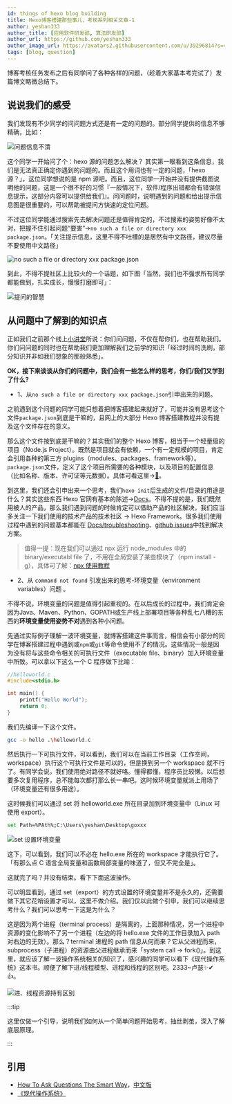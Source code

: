 ```yaml
---
id: things of hexo blog building
title: Hexo博客搭建那些事儿，考核系列相关文章-1
author: yeshan333
author_title: [应用软件研发部, 算法研发部]
author_url: https://github.com/yeshan333
author_image_url: https://avatars2.githubusercontent.com/u/39296814?s=460&u=e816aa835ec2f2ea905e8a110ee562f67d3fee5b&v=4
tags: [blog, question]
---
```


博客考核任务发布之后有同学问了各种各样的问题，（趁着大家基本考完试了）发篇博文略微总结下。

<!-- more -->

## 说说我们的感受

我们发现有不少同学的问问题方式还是有一定的问题的。部分同学提供的信息不够精确，比如：

![问题信息不清](https://cdn.jsdelivr.net/gh/ssmath/picgo-pic/img/20200721221345.png)

这个同学一开始问了个：hexo 源的问题怎么解决？
其实第一眼看到这条信息，我们是无法真正确定你遇到的问题的。而且这个用词也有一定的问题，「hexo源？」，这位同学想说的是 npm 源吧。而且，这位同学一开始并没有提供截图说明他的问题，这是一个很不好的习惯『一般情况下，软件/程序出错都会有错误信息提示，这部分内容可以提供给我们』。问问题时，说明遇到的问题和给出提示信息图是很重要的，可以帮助被提问方快速的定位问题。

不过这位同学能通过搜索先去解决问题还是值得肯定的，不过搜索的姿势好像不太对，把握不住引起问题“要害”->`no such a file or directory xxx package.json`。「关注提示信息，这里不得不吐槽的是居然有中文路径，建议尽量不要使用中文路径」

![no such a file or directory xxx package.json](https://cdn.jsdelivr.net/gh/ssmath/picgo-pic/img/20200721223745.png)

到此，不得不提社区上比较火的一个话题，如下图「当然，我们也不强求所有同学都能做到，扎实成长，慢慢打磨即可」：

![提问的智慧](https://cdn.jsdelivr.net/gh/ssmath/picgo-pic/img/20200722015132.png)

## 从问题中了解到的知识点

正如我们之前那个线上[小讲堂](https://github.com/seven-innovation-base/2020.6-Article-Collection)所说：你们问问题，不仅在帮你们，也在帮助我们。你们问问题的同时也在帮助我们更加理解我们之前学的知识「经过时间的洗刷，部分知识并非如我们想象的那般熟悉」。

**OK，接下来谈谈从你们的问题中，我们会有一些怎么样的思考，你们/我们又学到了什么?**

- 1、从`no such a file or directory xxx package.json`引申出来的问题。

之前遇到这个问题的同学可能只想着把博客搭建起来就好了，可能并没有思考这个文件`package.json`到底是干嘛的，且网上的大部分 Hexo 博客搭建教程并没有提及这个文件存在的意义。

那么这个文件按到底是干嘛的？其实我们的整个 Hexo 博客，相当于一个轻量级的项目（Node.js Project）。既然是项目就会有依赖，一个有一定规模的项目，肯定会引用各种的第三方 plugins（modules、packages、framework等）。`package.json`文件，定义了这个项目所需要的各种模块，以及项目的配置信息（比如名称、版本、许可证等元数据）。具体可看这里->[🔗](https://javascript.ruanyifeng.com/nodejs/packagejson.html)。

到这里，我们还会引申出来一个思考，我们`hexo init`后生成的文件/目录的用途是什么？其实这些东西 Hexo 官网有基本的陈述->[Docs](https://hexo.io/zh-cn/docs/setup.html)。不得不提的是，我们既然用被人的产品，那么我们遇到问题的时候肯定可以借助产品的社区解决，我们应当多关注一下我们使用的技术产品的技术社区 -> Hexo Framework。很多我们使用过程中遇到的问题基本都能在 [Docs/troubleshooting](https://hexo.io/docs/troubleshooting)、[github issues](https://github.com/hexojs/hexo/issues)中找到解决方案。

> 值得一提：现在我们可以通过 npx 运行 node_modules 中的 binary/executabl file 了，不用在全局安装了某些模块了（npm install -g），具体可了解：[npx 使用教程](http://www.ruanyifeng.com/blog/2019/02/npx.html)

- 2、从 `command not found` 引发出来的思考-环境变量（environment variables）问题 。

不得不说，环境变量的问题是值得引起重视的。在以后成长的过程中，我们肯定会因为Java、Maven、Python、GOPATH或生产线上部署项目等各种乱七八糟的东西的**环境变量使用姿势不对**遇到各种小问题。

先通过实际例子理解一波环境变量，就博客搭建这件事而言，相信会有小部分的同学在博客搭建过程中遇到或`npm`或`git`等命令使用不了的情况。这些情况一般是因为没有将与这些命令相关的可执行文件（executable file、binary）加入环境变量中所致。可以拿以下这么一个 C 程序做下比喻：

```c
//helloworld.c
#include<stdio.h>

int main() {
    printf("Hello World");
    return 0;
}
```

我们先编译一下这个文件。

```bash
gcc -o hello .\helloworld.c
```

然后执行一下可执行文件，可以看到，我们可以在当前工作目录（工作空间，workspace）执行这个可执行文件是可以的，但是换到另一个 workspace 就不行了。有同学会说，我们使用绝对路径不就好咯。懂得都懂，程序员比较懒。以后想要多次复用程序，总不能每次都打那么长一串吧。这时候环境变量就派上用场了（环境变量还有很多用途）。

这时候我们可以通过 set 将 helloworld.exe 所在目录加到环境变量中（Linux 可使用 export）。

```bash
set Path=%PAth%;C:\Users\yeshan\Desktop\goxxx
```

![set 设置环境变量](https://cdn.jsdelivr.net/gh/ssmath/picgo-pic/img/20200722010700.png)

这下，可以看到，我们可以不必在 hello.exe 所在的 workspace 才能执行它了。「有那么点 C 语言全局变量和函数局部变量的味道了，但又不完全是」。

这就完了吗？并没有结束。看下下面这波操作。

可以明显看到，通过 set（export）的方式设置的环境变量并不是永久的，还需要做下其它花哨设置才可以，这里不做介绍。我们仅以此做个引申，我们可以继续思考什么？我们可以思考一下这是为什么？

这是因为两个进程（terminal process）是隔离的，上面那种情况，另一个进程中资源的变化影响不了另一个进程（左边的将 hello.exe 文件的工作目录加入 path 对右边的无效）。那么？terminal 进程的 path 信息从何而来？它从父进程而来，subprocess（子进程）的资源由父进程继承而来「system call -> fork()」。到这里，就应该了解一波操作系统相关的知识了，感兴趣的同学可以看下《现代操作系统》这本书。顺便了解下进/线程模型、进程和线程的区别吧。2333~卢瑟✨✔👍。

![进、线程资源持有区别](https://cdn.jsdelivr.net/gh/ssmath/picgo-pic/img/20200722014253.png)

:::tip

这里仅做一个引导，说明我们如何从一个简单问题开始思考，抽丝剥茧，深入了解底层原理。

:::

## 引用

- [How To Ask Questions The Smart Way](http://www.catb.org/~esr/faqs/smart-questions.html)，[中文版](http://tieba.github.io/common/howtoask.html#forum)
- [《现代操作系统》](https://book.douban.com/subject/27096665/)

